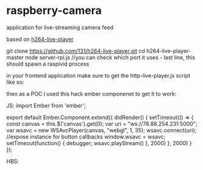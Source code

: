 # raspberry-camera
application for live-streaming camera feed

based on [h264-live-player](https://github.com/131/h264-live-player)

git clone  https://github.com/131/h264-live-player.git
cd h264-live-player-master
node server-rpi.js //you can check which port it uses - last line, this should spawn a raspivid process

in your frontend application make sure to get the http-live-player.js script like so:
<script src="http://78.88.254.231:5000/http-live-player.js"></script>

then as a POC i used this hack ember componenet to get it to work:

JS:
import Ember from 'ember';

export default Ember.Component.extend({
  didRender() {
      setTimeout(() => {
        const canvas = this.$('canvas').get(0);
        var uri = "ws://78.88.254.231:5000";
        var wsavc = new WSAvcPlayer(canvas, "webgl", 1, 35);
        wsavc.connect(uri);
        //expose instance for button callbacks
        window.wsavc = wsavc;
        setTimeout(function() {
          debugger;
          wsavc.playStream()
        }, 2000)
    }, 2000)
  }
});

HBS:
<canvas width="960" height="540"></canvas>
